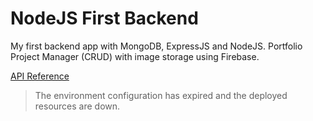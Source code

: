 # NodeJS First Backend

My first backend app with MongoDB, ExpressJS and NodeJS. Portfolio Project Manager (CRUD) with image storage using Firebase.

[API Reference](https://documenter.getpostman.com/view/12311811/2s8YmLv3Wb)

> The environment configuration has expired and the deployed resources are down.
